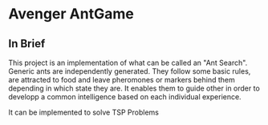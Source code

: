 # Avenger AntGame

## In Brief

This project is an implementation of what can be called an "Ant Search". 
Generic ants are independently generated. They follow some basic rules, are attracted to food and leave pheromones or markers behind them depending in which state they are. It enables them to guide other in order to developp a common intelligence based on each individual experience. 

It can be implemented to solve TSP Problems
